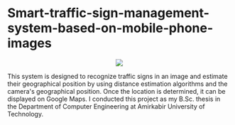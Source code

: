 # Smart-traffic-sign-management-system-based-on-mobile-phone-images
<p align="center">
  <img src="https://github.com/Mohadeseh-Atyabi/Smart-traffic-sign-management-system-based-on-mobile-phone-images/assets/72689599/69f229b3-a132-413a-ac26-74ebbbb04f47">
</p>

This system is designed to recognize traffic signs in an image and estimate their geographical position by using distance estimation algorithms and the camera's geographical position. Once the location is determined, it can be displayed on Google Maps. I conducted this project as my B.Sc. thesis in the Department of Computer Engineering at Amirkabir University of Technology. 
